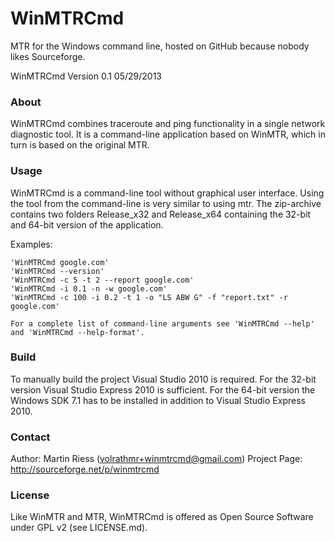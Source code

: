# WinMTRCmd
MTR for the Windows command line, hosted on GitHub because nobody likes Sourceforge.

WinMTRCmd Version 0.1 05/29/2013

### About

WinMTRCmd combines traceroute and ping functionality in a single network diagnostic tool. It is a command-line application based on WinMTR, which in turn is based on the original MTR. 

### Usage

WinMTRCmd is a command-line tool without graphical user interface. Using the tool from the command-line is very similar to using mtr. The zip-archive contains two folders Release_x32 and Release_x64 containing the 32-bit and 64-bit version of the application.

Examples:
```
'WinMTRCmd google.com'
'WinMTRCmd --version'
'WinMTRCmd -c 5 -t 2 --report google.com'
'WinMTRCmd -i 0.1 -n -w google.com'
'WinMTRCmd -c 100 -i 0.2 -t 1 -o "LS ABW G" -f "report.txt" -r google.com'

For a complete list of command-line arguments see 'WinMTRCmd --help' and 'WinMTRCmd --help-format'.
```
 
### Build
To manually build the project Visual Studio 2010 is required. For the 32-bit version Visual Studio Express 2010 is sufficient. For the 64-bit version the Windows SDK 7.1 has to be installed in addition to Visual Studio Express 2010.

### Contact
Author: Martin Riess (volrathmr+winmtrcmd@gmail.com)
Project Page: http://sourceforge.net/p/winmtrcmd

### License
Like WinMTR and MTR, WinMTRCmd is offered as Open Source Software under GPL v2 (see LICENSE.md).